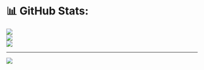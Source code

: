 # 📊 GitHub Stats:
![](https://github-readme-stats.vercel.app/api?username=eerfinn&theme=dark&hide_border=true&include_all_commits=true&count_private=true)<br/>
![](https://github-readme-streak-stats.herokuapp.com/?user=eerfinn&theme=dark&hide_border=true)<br/>
![](https://github-readme-stats.vercel.app/api/top-langs/?username=eerfinn&theme=dark&hide_border=true&include_all_commits=true&count_private=true&layout=compact)

---
[![](https://visitcount.itsvg.in/api?id=eerfinn&icon=0&color=0)](https://visitcount.itsvg.in)

<!-- Proudly created with GPRM ( https://gprm.itsvg.in ) -->
